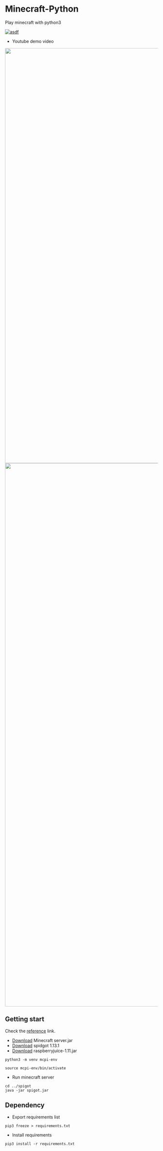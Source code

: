 # Minecraft-Python
Play minecraft with python3

[![asdf](https://img.youtube.com/vi/RoqrAiTtUDY/0.jpg)](https://youtu.be/RoqrAiTtUDY)

- Youtube demo video

<div align="center">
  <img width="1365" alt="스크린샷 2021-10-31 오후 2 11 43" src="https://user-images.githubusercontent.com/16532326/139568970-5867355f-de83-4a39-b7b6-106933cc3a8e.png">
</div>

<div align="center">
  <img width="1787" alt="스크린샷 2021-10-31 오후 2 15 19" src="https://user-images.githubusercontent.com/16532326/139568966-4fa8731c-59eb-481e-9443-ccec303399d1.png">
</div>

## Getting start

Check the [reference](https://gist.github.com/noahcoad/fc9d3984a5d4d61648269c0a9477c622) link.

- [Download](https://launcher.mojang.com/v1/objects/fe123682e9cb30031eae351764f653500b7396c9/server.jar) Minecraft server.jar
- [Download](https://cdn.getbukkit.org/spigot/spigot-1.13.1.jar) spidgot 1.13.1
- [Download](https://dev.bukkit.org/projects/raspberryjuice/files/2496319/download) raspberryjuice-1.11.jar

```
python3 -m venv mcpi-env

source mcpi-env/bin/activate
```

- Run minecraft server

```
cd ../spigot
java -jar spigot.jar
```

## Dependency

- Export requirements list

```
pip3 freeze > requirements.txt
```

- Install requirements

```
pip3 install -r requirements.txt
```
